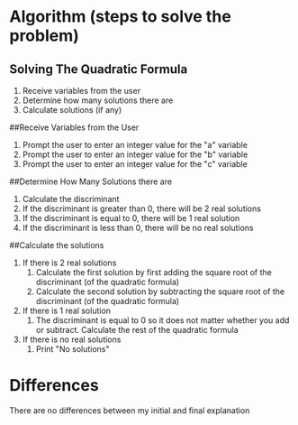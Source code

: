 # Algorithm (steps to solve the problem)


## Solving The Quadratic Formula
1. Receive variables from the user
2. Determine how many solutions there are
3. Calculate solutions (if any)

##Receive Variables from the User
1. Prompt the user to enter an integer value for the "a" variable
2. Prompt the user to enter an integer value for the "b" variable
3. Prompt the user to enter an integer value for the "c" variable

##Determine How Many Solutions there are
1. Calculate the discriminant
2. If the discriminant is greater than 0, there will be 2 real solutions
3. If the discriminant is equal to 0, there will be 1 real solution
4. If the discriminant is less than 0, there will be no real solutions

##Calculate the solutions
1. If there is 2 real solutions
    1. Calculate the first solution by first adding the square root of the discriminant (of the quadratic formula)
    2. Calculate the second solution by subtracting the square root of the discriminant (of the quadratic formula)
2. If there is 1 real solution
    1. The discriminant is equal to 0 so it does not matter whether you add or subtract.  Calculate the rest of the quadratic formula
3. If there is no real solutions
    1. Print "No solutions"


# Differences
There are no differences between my initial and final explanation